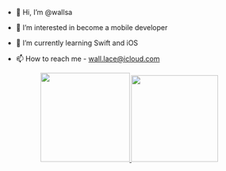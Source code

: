 - 👋 Hi, I’m @wallsa


- 👀 I’m interested in become a mobile developer
- 🌱 I’m currently learning Swift and iOS
- 📫 How to reach me - wall.lace@icloud.com

<div align="center">
  <a href="https://github.com/wallsa">
  <img height="180em" src="https://github-readme-stats.vercel.app/api?username=wallsa&show_icons=true&theme=dark&include_all_commits=true&count_private=true"/>
  <img height="175em" src="https://github-readme-stats.vercel.app/api/top-langs/?username=wallsa&layout=compact&langs_count=7&theme=dark"/>
</div>
